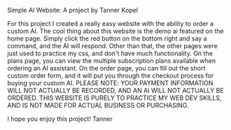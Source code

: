 Simple AI Website: A project by Tanner Kopel

For this project I created a really easy website with the ability to order a custom AI.
The cool thing about this website is the demo ai featured on the home page. Simply click the red button on the bottom right and say a command, and the AI will respond.
Other than that, the other pages were just used to practice my css, and don't have much functionality.
On the plans page, you can view the multiple subscription plans available when ordering an AI assistant.
On the order page, you can fill out the short custom order form, and it will put you through the checkout process for buying your custom AI.
PLEASE NOTE: YOUR PAYMENT INFORMATION WILL NOT ACTUALLY BE RECORDED, AND AN AI WILL NOT ACTUALLY BE ORDERED. THIS WEBSITE IS PURELY TO PRACTICE MY WEB DEV SKILLS, AND IS NOT MADE FOR ACTUAL BUSINESS OR PURCHASING.

I hope you enjoy this project!
Tanner
